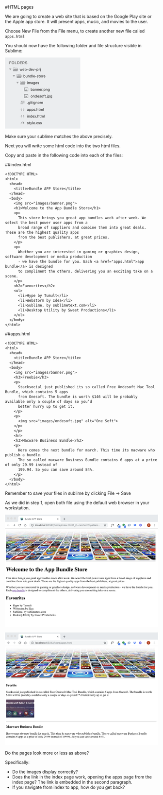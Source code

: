 #HTML pages

We are going to create a web site that is based on the Google Play site or the Apple app store. It will present apps, music, and movies to the user.

Choose New File from the File menu, to create another new file called  `apps.html`

You should now have the following folder and file structure visible in Sublime:

![](./img/26x.png)

Make sure your sublime matches the above precisely.

Next you will write some html code into the two html files. 

Copy and paste in the following code into each of the files:

##index.html
~~~
<!DOCTYPE HTML>
<html>
  <head>
    <title>Bundle APP Store</title>
  </head>
  <body>
    <img src="images/banner.png">
    <h1>Welcome to the App Bundle Store</h1>
    <p>
      This store brings you great app bundles week after week. We select the best power user apps from a
      broad range of suppliers and combine them into great deals. These are the highest quality apps
      from the best publishers, at great prices.
    </p>
    <p>
      Whether you are interested in gaming or graphics design, software development or media production
      - we have the bundle for you. Each <a href="apps.html">app bundle</a> is designed
      to compliment the others, delivering you an exciting take on a scene.
    </p>
    <h2>Favourites</h2>
    <ul>
      <li>Hype by Tumult</li>
      <li>Webstorm by Idea</li>
      <li>Sublime, by sublimetext.com</li>
      <li>Desktop Utility by Sweet Productions</li>
    </ul>
  </body>
</html>
~~~

##apps.html

~~~
<!DOCTYPE HTML>
<html>
  <head>
    <title>Bundle APP Store</title>
  </head>
  <body>
    <img src="images/banner.png">
    <h3>Freebie</h3>
    <p>
      Stacksocial just published its so called Free Ondesoft Mac Tool Bundle, which contains 5 apps
      from Onesoft. The bundle is worth $146 will be probably available only a couple of days so you’d
      better hurry up to get it.
    </p>
    <p>
      <img src="images/ondesoft.jpg" alt="One Soft">
    </p>
    </p>
    <hr>
    <h3>Macware Business Bundle</h3>
    <p>
      Here comes the next bundle for march. This time its macware who publish a bundle.
      The so called macware Business Bundle contains 6 apps at a price of only 29.99 instead of
      199.94. So you can save around 84%.
    </p>
  </body>
</html>
~~~

Remember to save your files in sublime by clicking File -> Save

As we did in step 1, open both file using the default web browser in your workstation.


![](./img/24x.png)

![](./img/25x.png)

Do the pages look more or less as above?

Specifically:

- Do the images display correctly?
- Does the link in the index page work, opening the apps page from the index page? The link is embedded in the second paragraph.
- If you navigate from index to app, how do you get back?



